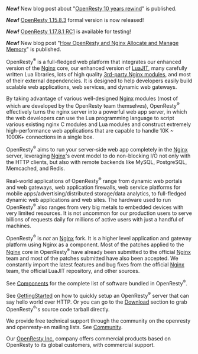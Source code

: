 <!---
    @title         OpenResty®
    @creator       Yichun Zhang
    @created       2011-06-21 04:03 GMT
--->

***New!*** New blog post about "[OpenResty 10 years rewind](https://blog.openresty.com/en/openresty-10-year-community-report/)" is published.

***New!*** [OpenResty 1.15.8.3](ann-1015008003.html) formal version is now released!

***New!*** [OpenResty 1.17.8.1 RC1](ann-1017008001rc1.html) is available for testing!

***New!*** New blog post "[How OpenResty and Nginx Allocate and Manage Memory](https://blog.openresty.com/en/how-or-alloc-mem/)" is published.

OpenResty<sup>&reg;</sup> is a full-fledged web platform that integrates our
enhanced version of the
[Nginx](nginx.html) core, our enhanced version of [LuaJIT](https://github.com/openresty/luajit2), many carefully written Lua
libraries, lots of high quality [3rd-party Nginx modules](components.html), and
most of their external dependencies. It is designed to help developers easily
build scalable web applications, web services, and dynamic web gateways.

By taking advantage of various well-designed [Nginx](nginx.html) modules (most
of which are developed by the OpenResty team themselves), OpenResty<sup>&reg;</sup> effectively
turns the nginx server into a powerful web app server, in which the web developers
can use the Lua programming language to script various existing nginx C modules
and Lua modules and construct extremely high-performance web applications that
are capable to handle 10K ~ 1000K+ connections in a single box.

OpenResty<sup>&reg;</sup> aims to run your server-side web app completely in the [Nginx](nginx.html) server,
leveraging [Nginx](nginx.html)'s event model to do non-blocking I/O not only
with the HTTP clients, but also with remote backends like MySQL, PostgreSQL,
Memcached, and Redis.

Real-world applications of OpenResty<sup>&reg;</sup> range from dynamic web portals and web
gateways, web application firewalls, web service platforms for mobile
apps/advertising/distributed storage/data analytics,
to full-fledged dynamic web applications and web sites. The hardware used to
run OpenResty<sup>&reg;</sup> also ranges from very big metals to embedded devices with very
limited resources. It is not uncommon for our production users to serve billions
of requests daily for millions of active users with just a handful of machines.

OpenResty<sup>&reg;</sup> is *not* an [Nginx](nginx.html) fork. It is a higher
level application and gateway platform using Nginx as a component.
Most of the patches applied to the [Nginx](nginx.html) core in OpenResty<sup>&reg;</sup> have
already been submitted to the official [Nginx](nginx.html) team and most of
the patches submitted have also been accepted. We constantly import the latest
features and bug fixes from the official [Nginx](nginx.html) team, the official LuaJIT repository, and other sources.

See [Components](components.html) for the complete list of software bundled
in OpenResty<sup>&reg;</sup>.

See [GettingStarted](getting-started.html) on how to quickly setup an OpenResty<sup>&reg;</sup>
server that can say hello world over HTTP. Or you can go to the [Download](download.html) section
to grab OpenResty<sup>&reg;</sup>'s source code tarball directly.

We provide free technical support through the community on the openresty and openresty-en mailing
lists. See [Community](community.html).

Our [OpenResty Inc.](https://openresty.com/) company offers commercial products based on OpenResty
to its global customers, with commercial support.
